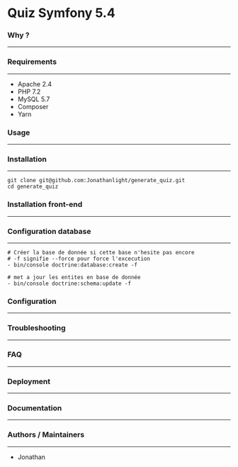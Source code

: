 # Quiz Symfony 5.4

### Why ?
---

### Requirements
---

- Apache 2.4
- PHP 7.2
- MySQL 5.7
- Composer
- Yarn

### Usage
---

### Installation
---

```
git clone git@github.com:Jonathanlight/generate_quiz.git
cd generate_quiz
```

### Installation front-end
---

### Configuration database
---

```
# Créer la base de donnée si cette base n'hesite pas encore 
# -f signifie --force pour force l'excecution 
- bin/console doctrine:database:create -f

# met a jour les entites en base de donnée
- bin/console doctrine:schema:update -f

```

### Configuration
---

### Troubleshooting
---

### FAQ
---

### Deployment
---

### Documentation
---

### Authors / Maintainers
---

- Jonathan
